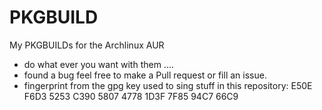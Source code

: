 # PKGBUILD

My PKGBUILDs for the Archlinux AUR

- do what ever you want with them ....
- found a bug feel free to make a Pull request or fill an issue.
- fingerprint from the gpg key used to sing stuff in this repository: E50E F6D3 5253 C390 5807  4778 1D3F 7F85 94C7 66C9
